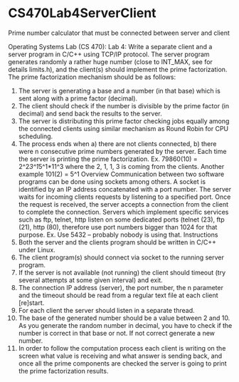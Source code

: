 # CS470Lab4ServerClient
Prime number calculator that must be connected between server and client

Operating Systems Lab (CS 470):
Lab 4: Write a separate client and a server program in C/C++ using TCP/IP protocol. The server program generates randomly a rather huge number (close to INT_MAX, see for details limits.h), and the client(s) should implement the prime factorization. The prime factorization mechanism should be as follows:
1) The server is generating a base and a number (in that base) which is sent along with a prime factor (decimal).
2) The client should check if the number is divisible by the prime factor (in decimal) and send back the results to the server.
3) The server is distributing this prime factor checking jobs equally among the connected clients using similar mechanism as Round Robin for CPU scheduling.
4) The process ends when a) there are not clients connected, b) there were n consecutive prime numbers generated by the server. Each time the server is printing the prime factorization. Ex. 79860(10) = 2^2*3^1*5^1*11^3 where the 2, 1, 1, 3 is coming from the clients. Another example 101(2) = 5^1
Overview
Communication between two software programs can be done using sockets among others. A socket is identified by an IP address concatenated with a port number. The server waits for incoming clients requests by listening to a specified port. Once the request is received, the server accepts a connection from the client to complete the connection. Servers which implement specific services such as ftp, telnet, http listen on some dedicated ports (telnet (23), ftp (21), http (80), therefore use port numbers bigger than 1024 for that purpose. Ex. Use 5432 – probably nobody is using that.
Instructions
1) Both the server and the clients program should be written in C/C++ under Linux.
2) The client program(s) should connect via socket to the running server program.
3) If the server is not available (not running) the client should timeout (try several attempts at some given interval) and exit.
4) The connection IP address (server), the port number, the n parameter and the timeout should be read from a regular text file at each client [re]start.
5) For each client the server should listen in a separate thread.
6) The base of the generated number should be a value between 2 and 10. As you generate the random number in decimal, you have to check if the number is correct in that base or not. If not correct generate a new number.
7) In order to follow the computation process each client is writing on the screen what value is receiving and what answer is sending back, and once all the prime components are checked the server is going to print the prime factorization results.
